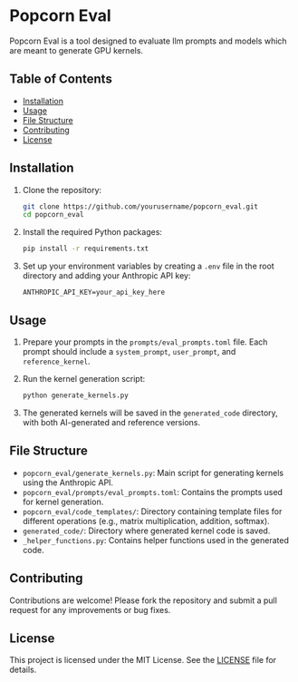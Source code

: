 # Popcorn Eval

Popcorn Eval is a tool designed to evaluate llm prompts and models which are meant to generate GPU kernels.

## Table of Contents

- [Installation](#installation)
- [Usage](#usage)
- [File Structure](#file-structure)
- [Contributing](#contributing)
- [License](#license)

## Installation

1. Clone the repository:

   ```bash
   git clone https://github.com/yourusername/popcorn_eval.git
   cd popcorn_eval
   ```

2. Install the required Python packages:

   ```bash
   pip install -r requirements.txt
   ```

3. Set up your environment variables by creating a `.env` file in the root directory and adding your Anthropic API key:

   ```
   ANTHROPIC_API_KEY=your_api_key_here
   ```

## Usage

1. Prepare your prompts in the `prompts/eval_prompts.toml` file. Each prompt should include a `system_prompt`, `user_prompt`, and `reference_kernel`.

2. Run the kernel generation script:

   ```bash
   python generate_kernels.py
   ```

3. The generated kernels will be saved in the `generated_code` directory, with both AI-generated and reference versions.

## File Structure

- `popcorn_eval/generate_kernels.py`: Main script for generating kernels using the Anthropic API.
- `popcorn_eval/prompts/eval_prompts.toml`: Contains the prompts used for kernel generation.
- `popcorn_eval/code_templates/`: Directory containing template files for different operations (e.g., matrix multiplication, addition, softmax).
- `generated_code/`: Directory where generated kernel code is saved.
- `_helper_functions.py`: Contains helper functions used in the generated code.

## Contributing

Contributions are welcome! Please fork the repository and submit a pull request for any improvements or bug fixes.

## License

This project is licensed under the MIT License. See the [LICENSE](LICENSE) file for details.